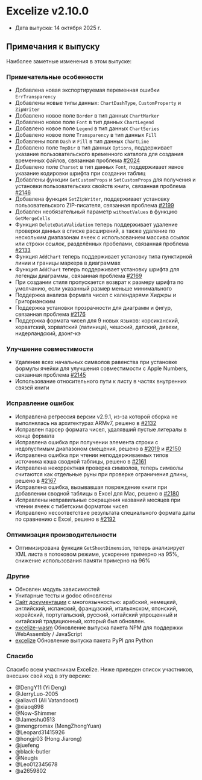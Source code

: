 # Excelize v2.10.0

* Дата выпуска: 14 октября 2025 г.

## Примечания к выпуску

Наиболее заметные изменения в этом выпуске:

### Примечательные особенности

* Добавлена новая экспортируемая переменная ошибки `ErrTransparency`
* Добавлены новые типы данных: `ChartDashType`, `CustomProperty` и `ZipWriter`
* Добавлено новое поле `Border` в тип данных `ChartMarker`
* Добавлено новое поле `Font` в тип данных `ChartLegend`
* Добавлено новое поле `Legend` в тип данных `ChartSeries`
* Добавлено новое поле `Transparency` в тип данных `Fill`
* Добавлены поля `Dash` и `Fill` в тип данных `ChartLine`
* Добавлено поле `TmpDir` в тип данных `Options`, поддерживает указание пользовательского временного каталога для создания временных файлов, связанная проблема [#2024](https://github.com/xuri/excelize/issues/2024)
* Добавлено поле `Charset` в тип данных `Font`, поддерживает явное указание кодировки шрифта при создании таблиц
* Добавлены функции `GetCustomProps` и `SetCustomProps` для получения и установки пользовательских свойств книги, связанная проблема [#2146](https://github.com/xuri/excelize/issues/2146)
* Добавлена функция `SetZipWriter`, поддерживает установку пользовательского ZIP-писателя, связанная проблема [#2199](https://github.com/xuri/excelize/issues/2199)
* Добавлен необязательный параметр `withoutValues` в функцию `GetMergeCells`
* Функция `DeleteDataValidation` теперь поддерживает удаление проверки данных в списке расширений, а также удаление по нескольким диапазонам ячеек с использованием массива ссылок или строки ссылок, разделённых пробелами, связанная проблема [#2133](https://github.com/xuri/excelize/issues/2133)
* Функция `AddChart` теперь поддерживает установку типа пунктирной линии и границы маркера в диаграммах
* Функция `AddChart` теперь поддерживает установку шрифта для легенды диаграммы, связанная проблема [#2169](https://github.com/xuri/excelize/issues/2169)
* При создании стиля пропускается возврат к размеру шрифта по умолчанию, если указанный размер меньше минимального
* Поддержка анализа формата чисел с календарями Хиджры и Григорианским
* Поддержка установки прозрачности для диаграмм и фигур, связанная проблема [#2176](https://github.com/xuri/excelize/issues/2176)
* Поддержка формата чисел для 9 новых языков: корсиканский, хорватский, хорватский (латиница), чешский, датский, дивехи, нидерландский, дзонг-кэ

### Улучшение совместимости

* Удаление всех начальных символов равенства при установке формулы ячейки для улучшения совместимости с Apple Numbers, связанная проблема [#2145](https://github.com/xuri/excelize/issues/2145)
* Использование относительного пути к листу в частях внутренних связей книги

### Исправление ошибок

* Исправлена регрессия версии v2.9.1, из-за которой сборка не выполнялась на архитектурах ARMv7, решено в [#2132](https://github.com/xuri/excelize/issues/2132)
* Исправлен парсер формата чисел, удалявший пустые литералы в конце формата
* Исправлена ошибка при получении элемента строки с недопустимым диапазоном смещения, решено в [#2019](https://github.com/xuri/excelize/issues/2019) и [#2150](https://github.com/xuri/excelize/issues/2150)
* Исправлена ошибка при чтении неподдерживаемых типов источника кэша сводной таблицы, решено в [#2161](https://github.com/xuri/excelize/issues/2161)
* Исправлена некорректная проверка символов, теперь символы считаются как отдельные руны при проверке ограничения длины, решено в [#2167](https://github.com/xuri/excelize/issues/2167)
* Исправлена ошибка, вызывавшая повреждение книги при добавлении сводной таблицы в Excel для Mac, решено в [#2180](https://github.com/xuri/excelize/issues/2180)
* Исправлены неправильные сокращения названий месяцев при чтении ячеек с тибетским форматом чисел
* Исправлено несоответствие результата специального формата даты по сравнению с Excel, решено в [#2192](https://github.com/xuri/excelize/issues/2192)

### Оптимизация производительности

* Оптимизирована функция `GetSheetDimension`, теперь анализирует XML листа в потоковом режиме, ускорение примерно на 95%, снижение использования памяти примерно на 96%

### Другие

* Обновлен модуль зависимостей
* Унитарные тесты и godoc обновлены
* [Сайт документации](https://xuri.me/excelize) с многоязычностью: арабский, немецкий, английский, испанский, французский, итальянском, японский, корейский, португальский, русский, китайский упрощенный и китайский традиционный, который был обновлен.
* [excelize-wasm](https://github.com/xuri/excelize-wasm) Обновление выпуска пакета NPM для поддержки WebAssembly / JavaScript
* [excelize](https://github.com/xuri/excelize-py) Обновление выпуска пакета PyPI для Python

### Спасибо

Спасибо всем участникам Excelize. Ниже приведен список участников, внесших свой код в эту версию:

* @DengY11 (Yi Deng)
* @JerryLuo-2005
* @aliavd1 (Ali Vatandoost)
* @xiaoq898
* @Now-Shimmer
* @Jameshu0513
* @mengpromax (MengZhongYuan)
* @Leopard31415926
* @hongjr03 (Hong Jiarong)
* @juefeng
* @black-butler
* @Neugls
* @Leo012345678
* @a2659802
